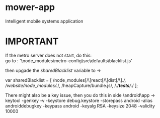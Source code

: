 # mower-app

Intelligent mobile systems application

# IMPORTANT

If the metro server does not start, do this: \
go to : '\node_modules\metro-config\src\defaults\blacklist.js'

then upgade the _sharedBlacklist_ variable to ->

var sharedBlacklist = [
/node_modules[\/\\]react[\/\\]dist[\/\\]._/,
/website\/node_modules\/._/,
/heapCapture\/bundle\.js/,
/._\/**tests**\/._/
];

There might also be a key issue, then you do this in side \android\app
-> keytool -genkey -v -keystore debug.keystore -storepass android -alias androiddebugkey -keypass android -keyalg RSA -keysize 2048 -validity 10000
